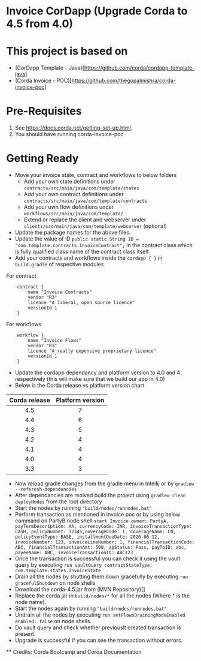# Invoice CorDapp (Upgrade Corda to 4.5 from 4.0)

# This project is based on  

 * (CorDapp Template - Java)[https://github.com/corda/cordapp-template-java] 
 * (Corda Invoice - POC)[https://github.com/thegopalmishra/corda-invoice-poc]

# Pre-Requisites

1. See https://docs.corda.net/getting-set-up.html.
2. You should have running corda-invoice-poc

# Getting Ready

* Move your invoice state, contract and workflows to below folders
  - Add your own state definitions under `contracts/src/main/java/com/template/states`
  - Add your own contract definitions under `contracts/src/main/java/com/template/contracts`
  - Add your own flow definitions under `workflows/src/main/java/com/template/`
  - Extend or replace the client and webserver under `clients/src/main/java/com/template/webserver` (optional)
* Update the package names for the above files.
* Update the value of ID `public static String ID = "com.template.contracts.InvoiceContract";` in the contract class which is fully qualified class name of the contract class itself
* Add your contracts and workflows inside the `cordapp { }` in `build.gradle` of respective modules

For contract
````
    contract {
        name "Invoice Contracts"
        vendor "R3"
        licence "A liberal, open source licence"
        versionId 1
    }
````
For workflows 
````
    workflow {
        name "Invoice Flows"
        vendor "R3"
        licence "A really expensive proprietary licence"
        versionId 1
    }
````
* Update the cordapp dependancy and platform version to 4.0 and 4 respectively (this will make sure that we build our app in 4.0)
* Below is the Corda release vs platform version chart

| Corda release | Platform version |
|:-------------:|:----------------:|
|      4.5      |         7        |
|      4.4      |         6        |
|      4.3      |         5        |
|      4.2      |         4        |
|      4.1      |         4        |
|      4.0      |         4        |
|      3.3      |         3        |
	    
* Now reload gradle changes from the gradle menu in Intellij or by `gradlew --referesh-dependancies`
* After dependancies are reolved build the project using `gradlew clean deployNodes` from the root directory
* Start the nodes by running `"build/nodes/runnodes.bat"`
* Perform transaction as mentioned in invoice poc or by using below command on PartyB node shell
`start Invoice owner: PartyA, payTermDescription: AA, currencyCode: INR, invoiceTransactionType: CASH, policyNumber: 12345,coverageCode: 1, coverageName: CN, policyEventType: BASE, installmentDueDate: 2020-06-12, invoiceNumber: 123, invoiceLineNumber: 1, financialTransactionCode: ABC, financialTransactionAmt: 500, apStatus: Pass, payToID: abc, payeeName: ABC, invoiceTransactionID: ABC123`
* Once the transaction is successful you can check it using the vault query by executing `run vaultQuery contractStateType: com.template.states.InvoiceState`
* Drain all the nodes by shutting them down gracefully by executing `run gracefulShutdown` on node shells
* Download the corda-4.5.jar from (MVN Repository)[]
* Replace the corda.jar in `build/nodes/*` for all the nodes (Where * is the node name).
* Start the nodes again by running `"build/nodes/runnodes.bat"`
* Undrain all the nodes by executing `run setFlowsDrainingModeEnabled enabled: false` on node shells
* Do vault query and check whether previouslt created transaction is present.
* Upgrade is successful if you can see the transaction without errors.


** Credits: Corda Bootcamp and Corda Documentation


